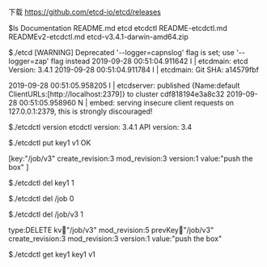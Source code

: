 下载
https://github.com/etcd-io/etcd/releases

$ls
Documentation			README.md			etcd				etcdctl
README-etcdctl.md		READMEv2-etcdctl.md		etcd-v3.4.1-darwin-amd64.zip

$./etcd
[WARNING] Deprecated '--logger=capnslog' flag is set; use '--logger=zap' flag instead
2019-09-28 00:51:04.911642 I | etcdmain: etcd Version: 3.4.1
2019-09-28 00:51:04.911784 I | etcdmain: Git SHA: a14579fbf

2019-09-28 00:51:05.958205 I | etcdserver: published {Name:default ClientURLs:[http://localhost:2379]} to cluster cdf818194e3a8c32
2019-09-28 00:51:05.958960 N | embed: serving insecure client requests on 127.0.0.1:2379, this is strongly discouraged!


$./etcdctl version
etcdctl version: 3.4.1
API version: 3.4

$./etcdctl put key1 v1
OK

<nil>[key:"/job/v3" create_revision:3 mod_revision:3 version:1 value:"push the box" ]

$./etcdctl del key1
1

$./etcdctl del /job
0

$./etcdctl del /job/v3
1

type:DELETE
 kv:key:"/job/v3" mod_revision:5   prevKey:key:"/job/v3" create_revision:3 mod_revision:3 version:1 value:"push the box"

 



$./etcdctl get key1
key1
v1




